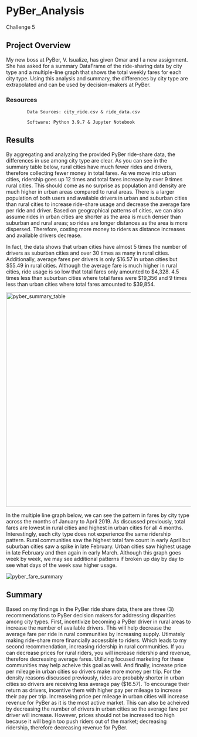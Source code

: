 # PyBer_Analysis
   Challenge 5
## Project Overview
My new boss at PyBer, V. Isualize, has given Omar and I a new assignment. She has asked for a summary DataFrame of the ride-sharing data by city type and a multiple-line graph that shows the total weekly fares for each city type. Using this analysis and summary, the differences by city type are extrapolated and can be used by decision-makers at PyBer. 
### Resources
            Data Sources: city_ride.csv & ride_data.csv
            
            Software: Python 3.9.7 & Jupyter Notebook
## Results
By aggregating and analyzing the provided PyBer ride-share data, the differences in use among city type are clear. As you can see in the summary table below, rural cities have much fewer rides and drivers, therefore collecting fewer money in total fares. As we move into urban cities, ridership goes up 12 times and total fares increase by over 9 times rural cities. This should come as no surprise as population and density are much higher in urban areas compared to rural areas. There is a larger population of both users and available drivers in urban and suburban cities than rural cities to increase ride-share usage and decrease the average fare per ride and driver. Based on geographical patterns of cities, we can also assume rides in urban cities are shorter as the area is much denser than suburban and rural areas; so rides are longer distances as the area is more dispersed. Therefore, costing more money to riders as distance increases and available drivers decrease.

In fact, the data shows that urban cities have almost 5 times the number of drivers as suburban cities and over 30 times as many in rural cities. Additionally, average fares per drivers is only $16.57 in urban cities but $55.49 in rural cities. Although the average fare is much higher in rural cities, ride usage is so low that total fares only amounted to $4,328. 4.5 times less than suburban cities where total fares were $19,356 and 9 times less than urban cities where total fares amounted to $39,854. 

<img width="585" alt="pyber_summary_table" src="https://user-images.githubusercontent.com/96352625/152709569-ac5f11c8-39bf-4bb0-be7f-5ac6c18122f7.png">

In the multiple line graph below, we can see the pattern in fares by city type across the months of January to April 2019. As discussed previously, total fares are lowest in rural cities and highest in urban cities for all 4 months. Interestingly, each city type does not experience the same ridership pattern. Rural communities saw the highest total fare count in early April but suburban cities saw a spike in late February. Urban cities saw highest usage in late February and then again in early March. Although this graph goes week by week, we may see additional patterns if broken up day by day to see what days of the week saw higher usage. 

![pyber_fare_summary](https://user-images.githubusercontent.com/96352625/152709589-12b85480-0140-4d7b-938f-4be1bc9f7451.png)

## Summary
Based on my findings in the PyBer ride share data, there are three (3) recommendations to PyBer decision makers for addressing disparities among city types. First, incentivize becoming a PyBer driver in rural areas to increase the number of available drivers. This will help decrease the average fare per ride in rural communities by increasing supply. Utimately making ride-share more financially accessible to riders. Which leads to my second recommendation, increasing ridership in rural communities. If you can decrease prices for rural riders, you will increase ridership and revenue, therefore decreasing average fares. Utilizing focused marketing for these communities may help acheive this goal as well. And finally, increase price per mileage in urban cities so drivers make more money per trip. For the density reasons discussed previously, rides are probably shorter in urban cities so drivers are receiving less average pay ($16.57). To encourage their return as drivers, incentive them with higher pay per mileage to increase their pay per trip. Increaseing price per mileage in urban cities will increase revenue for PyBer as it is the most active market. This can also be acheived by decreasing the number of drivers in urban cities so the average fare per driver will increase. However, prices should not be increased too high because it will begin too push riders out of the market; decreasing ridership, therefore decreasing revenue for PyBer.
